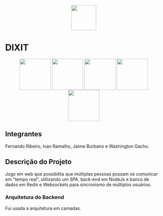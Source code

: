 
<div style="display: inline_block;" align="center" >
<img height="80" align="center" src="https://alphalumen.org.br/wp-content/uploads/2020/11/logo-marcaedtech.png"/>
</div>

# DIXIT
<div style="display: inline_block;" align="center" >
    <img height="100" align="center" src="https://cdn.jsdelivr.net/gh/devicons/devicon/icons/redis/redis-original.svg" />
    <img height="100" align="center" src="https://cdn.worldvectorlogo.com/logos/websocket.svg" /> 
	<img height="100" align="center" src="https://cdn.jsdelivr.net/gh/devicons/devicon/icons/typescript/typescript-original.svg" />
     <img height="100" align="center" src="https://cdn.jsdelivr.net/gh/devicons/devicon/icons/react/react-original.svg" />
   <img height="100" align="center" src="https://cdn.jsdelivr.net/gh/devicons/devicon/icons/nodejs/nodejs-original.svg" />
         
</div>


## Integrantes

Fernando Ribeiro, Ivan Ramalho, Jaime Burbano e Washington Gacho.

## Descrição do Projeto
Jogo em web que possibilita que múltiplas pessoas possam se comunicar em "tempo real", utilizando um *SPA*, back-end em NodeJs e banco de dados em Redis e Websockets para sincronismo de múltiplos usuários.

### Arquitetura do Backend
Fui usada a arquitetura em camadas.

